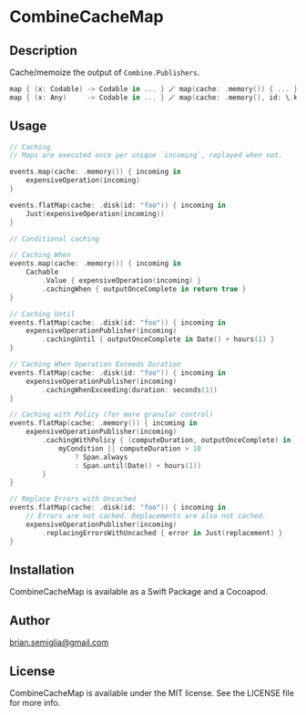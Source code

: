 # CombineCacheMap

## Description

Cache/memoize the output of `Combine.Publishers`.

```swift
map { (x: Codable) -> Codable in ... } 🪄 map(cache: .memory()) { ... }
map { (x: Any)     -> Codable in ... } 🪄 map(cache: .memory(), id: \.keyPath) { ... }
```

## Usage

```swift
// Caching
// Maps are executed once per unique `incoming`, replayed when not.

events.map(cache: .memory()) { incoming in
    expensiveOperation(incoming)
}

events.flatMap(cache: .disk(id: "foo")) { incoming in
    Just(expensiveOperation(incoming))
}

// Conditional caching

// Caching When
events.map(cache: .memory()) { incoming in
    Cachable
        .Value { expensiveOperation(incoming) }
        .cachingWhen { outputOnceComplete in return true }
}

// Caching Until
events.flatMap(cache: .disk(id: "foo")) { incoming in
    expensiveOperationPublisher(incoming)
        .cachingUntil { outputOnceComplete in Date() + hours(1) }
}

// Caching When Operation Exceeds Duration
events.flatMap(cache: .disk(id: "foo")) { incoming in
    expensiveOperationPublisher(incoming)
        .cachingWhenExceeding(duration: seconds(1))
}

// Caching with Policy (for more granular control)
events.flatMap(cache: .memory()) { incoming in
    expensiveOperationPublisher(incoming)
        .cachingWithPolicy { (computeDuration, outputOnceComplete) in
            myCondition || computeDuration > 10 
                ? Span.always 
                : Span.until(Date() + hours(1))
        }
}

// Replace Errors with Uncached
events.flatMap(cache: .disk(id: "foo")) { incoming in
    // Errors are not cached. Replacements are also not cached.
    expensiveOperationPublisher(incoming)
        .replacingErrorsWithUncached { error in Just(replacement) }
}
```

## Installation

CombineCacheMap is available as a Swift Package and a Cocoapod.

## Author

brian.semiglia@gmail.com

## License

CombineCacheMap is available under the MIT license. See the LICENSE file for more info.
